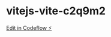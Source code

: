 # vitejs-vite-c2q9m2

[Edit in Codeflow ⚡️](https://stackblitz.com/~/github.com/WalidSufi/vitejs-vite-c2q9m2)